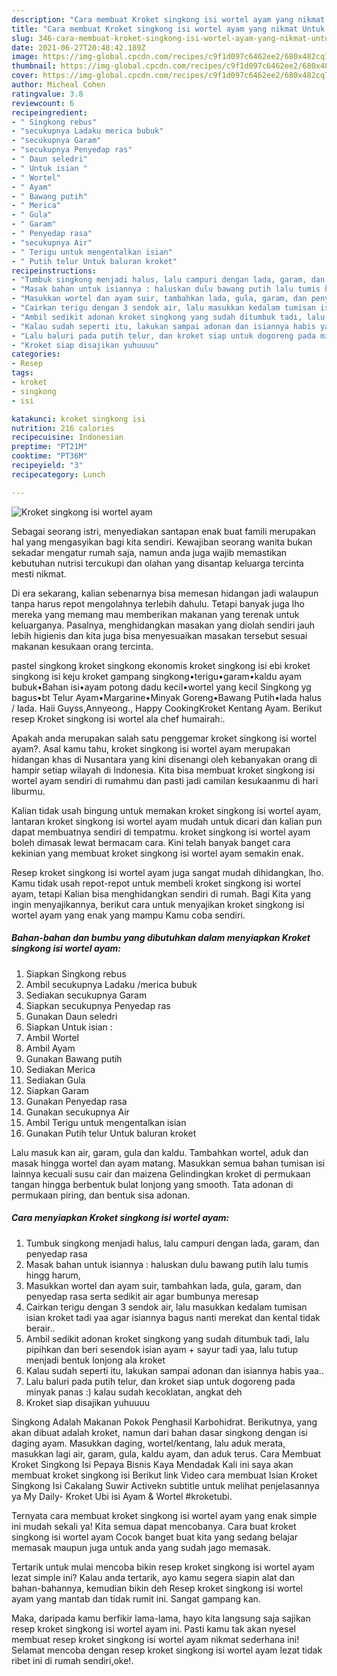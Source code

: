 ```yaml
---
description: "Cara membuat Kroket singkong isi wortel ayam yang nikmat Untuk Jualan"
title: "Cara membuat Kroket singkong isi wortel ayam yang nikmat Untuk Jualan"
slug: 346-cara-membuat-kroket-singkong-isi-wortel-ayam-yang-nikmat-untuk-jualan
date: 2021-06-27T20:48:42.189Z
image: https://img-global.cpcdn.com/recipes/c9f1d097c6462ee2/680x482cq70/kroket-singkong-isi-wortel-ayam-foto-resep-utama.jpg
thumbnail: https://img-global.cpcdn.com/recipes/c9f1d097c6462ee2/680x482cq70/kroket-singkong-isi-wortel-ayam-foto-resep-utama.jpg
cover: https://img-global.cpcdn.com/recipes/c9f1d097c6462ee2/680x482cq70/kroket-singkong-isi-wortel-ayam-foto-resep-utama.jpg
author: Micheal Cohen
ratingvalue: 3.8
reviewcount: 6
recipeingredient:
- " Singkong rebus"
- "secukupnya Ladaku merica bubuk"
- "secukupnya Garam"
- "secukupnya Penyedap ras"
- " Daun seledri"
- " Untuk isian "
- " Wortel"
- " Ayam"
- " Bawang putih"
- " Merica"
- " Gula"
- " Garam"
- " Penyedap rasa"
- "secukupnya Air"
- " Terigu untuk mengentalkan isian"
- " Putih telur Untuk baluran kroket"
recipeinstructions:
- "Tumbuk singkong menjadi halus, lalu campuri dengan lada, garam, dan penyedap rasa"
- "Masak bahan untuk isiannya : haluskan dulu bawang putih lalu tumis hingg harum,"
- "Masukkan wortel dan ayam suir, tambahkan lada, gula, garam, dan penyedap rasa serta sedikit air agar bumbunya meresap"
- "Cairkan terigu dengan 3 sendok air, lalu masukkan kedalam tumisan isian kroket tadi yaa agar isiannya bagus nanti merekat dan kental tidak berair.."
- "Ambil sedikit adonan kroket singkong yang sudah ditumbuk tadi, lalu pipihkan dan beri sesendok isian ayam + sayur tadi yaa, lalu tutup menjadi bentuk lonjong ala kroket"
- "Kalau sudah seperti itu, lakukan sampai adonan dan isiannya habis yaa.."
- "Lalu baluri pada putih telur, dan kroket siap untuk dogoreng pada minyak panas :) kalau sudah kecoklatan, angkat deh"
- "Kroket siap disajikan yuhuuuu"
categories:
- Resep
tags:
- kroket
- singkong
- isi

katakunci: kroket singkong isi 
nutrition: 216 calories
recipecuisine: Indonesian
preptime: "PT21M"
cooktime: "PT36M"
recipeyield: "3"
recipecategory: Lunch

---
```



![Kroket singkong isi wortel ayam](https://img-global.cpcdn.com/recipes/c9f1d097c6462ee2/680x482cq70/kroket-singkong-isi-wortel-ayam-foto-resep-utama.jpg)

Sebagai seorang istri, menyediakan santapan enak buat famili merupakan hal yang mengasyikan bagi kita sendiri. Kewajiban seorang  wanita bukan sekadar mengatur rumah saja, namun anda juga wajib memastikan kebutuhan nutrisi tercukupi dan olahan yang disantap keluarga tercinta mesti nikmat.

Di era  sekarang, kalian sebenarnya bisa memesan hidangan jadi walaupun tanpa harus repot mengolahnya terlebih dahulu. Tetapi banyak juga lho mereka yang memang mau memberikan makanan yang terenak untuk keluarganya. Pasalnya, menghidangkan masakan yang diolah sendiri jauh lebih higienis dan kita juga bisa menyesuaikan masakan tersebut sesuai makanan kesukaan orang tercinta. 

pastel singkong kroket singkong ekonomis kroket singkong isi ebi kroket singkong isi keju kroket gampang singkong•terigu•garam•kaldu ayam bubuk•Bahan isi•ayam potong dadu kecil•wortel yang kecil Singkong yg bagus•bt Telur Ayam•Margarine•Minyak Goreng•Bawang Putih•lada halus / lada. Haii Guyss,Annyeong., Happy CookingKroket Kentang Ayam. Berikut resep Kroket singkong isi wortel ala chef humairah:.

Apakah anda merupakan salah satu penggemar kroket singkong isi wortel ayam?. Asal kamu tahu, kroket singkong isi wortel ayam merupakan hidangan khas di Nusantara yang kini disenangi oleh kebanyakan orang di hampir setiap wilayah di Indonesia. Kita bisa membuat kroket singkong isi wortel ayam sendiri di rumahmu dan pasti jadi camilan kesukaanmu di hari liburmu.

Kalian tidak usah bingung untuk memakan kroket singkong isi wortel ayam, lantaran kroket singkong isi wortel ayam mudah untuk dicari dan kalian pun dapat membuatnya sendiri di tempatmu. kroket singkong isi wortel ayam boleh dimasak lewat bermacam cara. Kini telah banyak banget cara kekinian yang membuat kroket singkong isi wortel ayam semakin enak.

Resep kroket singkong isi wortel ayam juga sangat mudah dihidangkan, lho. Kamu tidak usah repot-repot untuk membeli kroket singkong isi wortel ayam, tetapi Kalian bisa menghidangkan sendiri di rumah. Bagi Kita yang ingin menyajikannya, berikut cara untuk menyajikan kroket singkong isi wortel ayam yang enak yang mampu Kamu coba sendiri.

<!--inarticleads1-->

##### Bahan-bahan dan bumbu yang dibutuhkan dalam menyiapkan Kroket singkong isi wortel ayam:

1. Siapkan  Singkong rebus
1. Ambil secukupnya Ladaku /merica bubuk
1. Sediakan secukupnya Garam
1. Siapkan secukupnya Penyedap ras
1. Gunakan  Daun seledri
1. Siapkan  Untuk isian :
1. Ambil  Wortel
1. Ambil  Ayam
1. Gunakan  Bawang putih
1. Sediakan  Merica
1. Sediakan  Gula
1. Siapkan  Garam
1. Gunakan  Penyedap rasa
1. Gunakan secukupnya Air
1. Ambil  Terigu untuk mengentalkan isian
1. Gunakan  Putih telur Untuk baluran kroket


Lalu masuk kan air, garam, gula dan kaldu. Tambahkan wortel, aduk dan masak hingga wortel dan ayam matang. Masukkan semua bahan tumisan isi lainnya kecuali susu cair dan maizena Gelindingkan kroket di permukaan tangan hingga berbentuk bulat lonjong yang smooth. Tata adonan di permukaan piring, dan bentuk sisa adonan. 

<!--inarticleads2-->

##### Cara menyiapkan Kroket singkong isi wortel ayam:

1. Tumbuk singkong menjadi halus, lalu campuri dengan lada, garam, dan penyedap rasa
1. Masak bahan untuk isiannya : haluskan dulu bawang putih lalu tumis hingg harum,
1. Masukkan wortel dan ayam suir, tambahkan lada, gula, garam, dan penyedap rasa serta sedikit air agar bumbunya meresap
1. Cairkan terigu dengan 3 sendok air, lalu masukkan kedalam tumisan isian kroket tadi yaa agar isiannya bagus nanti merekat dan kental tidak berair..
1. Ambil sedikit adonan kroket singkong yang sudah ditumbuk tadi, lalu pipihkan dan beri sesendok isian ayam + sayur tadi yaa, lalu tutup menjadi bentuk lonjong ala kroket
1. Kalau sudah seperti itu, lakukan sampai adonan dan isiannya habis yaa..
1. Lalu baluri pada putih telur, dan kroket siap untuk dogoreng pada minyak panas :) kalau sudah kecoklatan, angkat deh
1. Kroket siap disajikan yuhuuuu


Singkong Adalah Makanan Pokok Penghasil Karbohidrat. Berikutnya, yang akan dibuat adalah kroket, namun dari bahan dasar singkong dengan isi daging ayam. Masukkan daging, wortel/kentang, lalu aduk merata, masukkan lagi air, garam, gula, kaldu ayam, dan aduk terus. Cara Membuat Kroket Singkong Isi Pepaya Bisnis Kaya Mendadak Kali ini saya akan membuat kroket singkong isi Berikut link Video cara membuat Isian Kroket Singkong Isi Cakalang Suwir Activekn subtitle untuk melihat penjelasannya ya My Daily- Kroket Ubi isi Ayam &amp; Wortel #kroketubi. 

Ternyata cara membuat kroket singkong isi wortel ayam yang enak simple ini mudah sekali ya! Kita semua dapat mencobanya. Cara buat kroket singkong isi wortel ayam Cocok banget buat kita yang sedang belajar memasak maupun juga untuk anda yang sudah jago memasak.

Tertarik untuk mulai mencoba bikin resep kroket singkong isi wortel ayam lezat simple ini? Kalau anda tertarik, ayo kamu segera siapin alat dan bahan-bahannya, kemudian bikin deh Resep kroket singkong isi wortel ayam yang mantab dan tidak rumit ini. Sangat gampang kan. 

Maka, daripada kamu berfikir lama-lama, hayo kita langsung saja sajikan resep kroket singkong isi wortel ayam ini. Pasti kamu tak akan nyesel membuat resep kroket singkong isi wortel ayam nikmat sederhana ini! Selamat mencoba dengan resep kroket singkong isi wortel ayam lezat tidak ribet ini di rumah sendiri,oke!.

